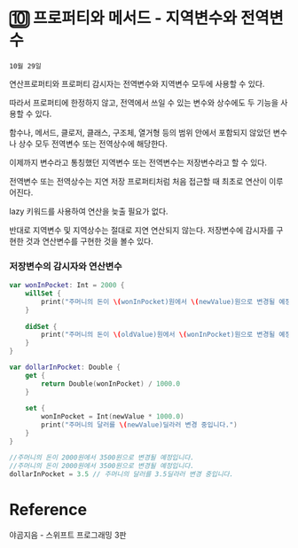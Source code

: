 # 🔟 프로퍼티와 메서드 - 지역변수와 전역변수

`10월 29일`

연산프로퍼티와 프로퍼티 감시자는 전역변수와 지역변수 모두에 사용할 수 있다.

따라서 프로퍼티에 한정하지 않고, 전역에서 쓰일 수 있는 변수와 상수에도 두 기능을 사용할 수 있다.

함수나, 메서드, 클로저, 클래스, 구조체, 열거형 등의 범위 안에서 포함되지 않았던 변수나 상수 모두 전역변수 또는 전역상수에 해당한다.

이제까지 변수라고 통칭했던 지역변수 또는 전역변수는 저장변수라고 할 수 있다.

전역변수 또는 전역상수는 지연 저장 프로퍼티처럼 처음 접근할 때 최초로 연산이 이루어진다.

lazy 키워드를 사용하여 연산을 늦출 필요가 없다.

반대로 지역변수 및 지역상수는 절대로 지연 연산되지 않는다. 저장변수에 감시자를 구현한 것과 연산변수를 구현한 것을 볼수 있다.

### 저장변수의 감시자와 연산변수

```swift
var wonInPocket: Int = 2000 {
    willSet {
        print("주머니의 돈이 \(wonInPocket)원에서 \(newValue)원으로 변경될 예정입니다.")
    }
    
    didSet {
        print("주머니의 돈이 \(oldValue)원에서 \(wonInPocket)원으로 변경될 예정입니다.")
    }
}

var dollarInPocket: Double {
    get {
        return Double(wonInPocket) / 1000.0
    }
    
    set {
        wonInPocket = Int(newValue * 1000.0)
        print("주머니의 달러를 \(newValue)딜라러 변경 중입니다.")
    }
}

//주머니의 돈이 2000원에서 3500원으로 변경될 예정입니다.
//주머니의 돈이 2000원에서 3500원으로 변경될 예정입니다.
dollarInPocket = 3.5 // 주머니의 달러를 3.5딜라러 변경 중입니다.
```

# Reference

야곰지음 - 스위프트 프로그래밍 3판
